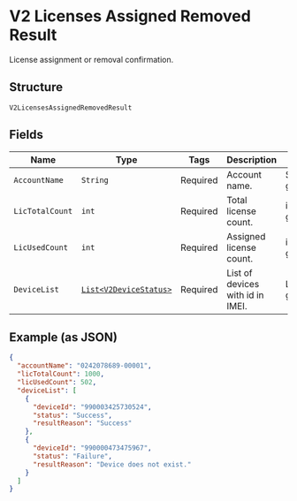 
# V2 Licenses Assigned Removed Result

License assignment or removal confirmation.

## Structure

`V2LicensesAssignedRemovedResult`

## Fields

| Name | Type | Tags | Description | Getter | Setter |
|  --- | --- | --- | --- | --- | --- |
| `AccountName` | `String` | Required | Account name. | String getAccountName() | setAccountName(String accountName) |
| `LicTotalCount` | `int` | Required | Total license count. | int getLicTotalCount() | setLicTotalCount(int licTotalCount) |
| `LicUsedCount` | `int` | Required | Assigned license count. | int getLicUsedCount() | setLicUsedCount(int licUsedCount) |
| `DeviceList` | [`List<V2DeviceStatus>`](../../doc/models/v2-device-status.md) | Required | List of devices with id in IMEI. | List<V2DeviceStatus> getDeviceList() | setDeviceList(List<V2DeviceStatus> deviceList) |

## Example (as JSON)

```json
{
  "accountName": "0242078689-00001",
  "licTotalCount": 1000,
  "licUsedCount": 502,
  "deviceList": [
    {
      "deviceId": "990003425730524",
      "status": "Success",
      "resultReason": "Success"
    },
    {
      "deviceId": "990000473475967",
      "status": "Failure",
      "resultReason": "Device does not exist."
    }
  ]
}
```

